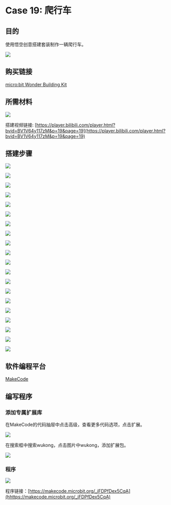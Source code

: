 # Case 19: 爬行车
## 目的
使用悟空创意搭建套装制作一辆爬行车。

![](./images/case-19-01.png)

## 购买链接

[micro:bit Wonder Building Kit](https://www.elecfreaks.com/micro-bit-wonder-building-kit-without-micro-bit-board.html)

## 所需材料

![](./images/case-19-02.png)

搭建视频链接:
[https://player.bilibili.com/player.html?bvid=BV1V64y117zM&p=19&page=19](https://player.bilibili.com/player.html?bvid=BV1V64y117zM&p=19&page=19)

## 搭建步骤


![](./images/step-case-19-01.png)

![](./images/step-case-19-02.png)

![](./images/step-case-19-03.png)

![](./images/step-case-19-04.png)

![](./images/step-case-19-05.png)

![](./images/step-case-19-06.png)

![](./images/step-case-19-07.png)

![](./images/step-case-19-08.png)

![](./images/step-case-19-09.png)

![](./images/step-case-19-10.png)

![](./images/step-case-19-11.png)

![](./images/step-case-19-12.png)

![](./images/step-case-19-13.png)

![](./images/step-case-19-14.png)

![](./images/step-case-19-15.png)

![](./images/step-case-19-16.png)

![](./images/step-case-19-17.png)

![](./images/step-case-19-18.png)

![](./images/step-case-19-19.png)

![](./images/step-case-19-20.png)

## 软件编程平台

[MakeCode](https://makecode.microbit.org/)

## 编写程序
### 添加专属扩展库

在MakeCode的代码抽屉中点击高级，查看更多代码选项，点击扩展。

![](./images/case-01-03.png)

在搜索框中搜索wukong，点击图片中wukong，添加扩展包。

![](./images/case-01-04.png)





### 程序

![](./images/case-11-03.png)

程序链接：[https://makecode.microbit.org/_iFDPfDex5CqA](hhttps://makecode.microbit.org/_iFDPfDex5CqA)
